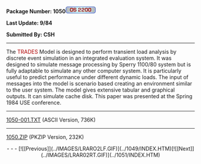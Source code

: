 <x-sas-window top="54" bottom="564" left="62" right="592">



<b>Package Number: 1050</b>![](../IMAGES/OS2200.JPG)


<b>Last Update: 9/84</b>


<b>Submitted By: CSH</b>


&#10;
- - -
The <font color="#AF0000">TRADES</font> Model is designed to perform
transient load analysis by discrete event simulation in an integrated
evaluation system. It was designed to simulate message processing by
Sperry 1100/80 system but is fully adaptable to simulate any other
computer system. It is particularly useful to predict performance
under different dynamic loads. The input of messages into the model
is scenario based creating an environment similar to the user system.
The model gives extensive tabular and graphical outputs. It can
simulate cache disk. This paper was presented at the Spring 1984 USE
conference.


&#10;
- - -
[1050-001.TXT](1050-001.TXT)
(ASCII Version, 736K)


&#10;
- - -
[1050.ZIP](1050.ZIP)
(PKZIP Version, 232K)

<center>
- - -
[![[Previous]](../IMAGES/LRARO2LF.GIF)](../1049/INDEX.HTM)[![[Next]](../IMAGES/LRAR02RT.GIF)](../1051/INDEX.HTM)
</center>


</x-sas-window>